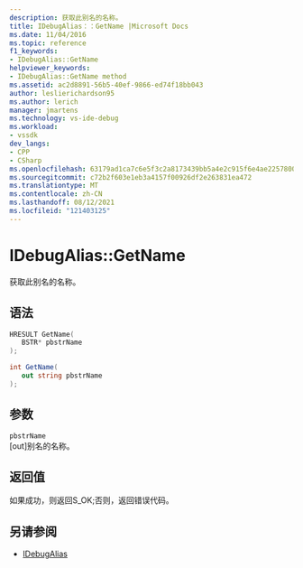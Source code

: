 ```yaml
---
description: 获取此别名的名称。
title: IDebugAlias：：GetName |Microsoft Docs
ms.date: 11/04/2016
ms.topic: reference
f1_keywords:
- IDebugAlias::GetName
helpviewer_keywords:
- IDebugAlias::GetName method
ms.assetid: ac2d8891-56b5-40ef-9866-ed74f18bb043
author: leslierichardson95
ms.author: lerich
manager: jmartens
ms.technology: vs-ide-debug
ms.workload:
- vssdk
dev_langs:
- CPP
- CSharp
ms.openlocfilehash: 63179ad1ca7c6e5f3c2a8173439bb5a4e2c915f6e4ae22578003b18a63259df6
ms.sourcegitcommit: c72b2f603e1eb3a4157f00926df2e263831ea472
ms.translationtype: MT
ms.contentlocale: zh-CN
ms.lasthandoff: 08/12/2021
ms.locfileid: "121403125"
---
```

# <a name="idebugaliasgetname"></a>IDebugAlias::GetName
获取此别名的名称。

## <a name="syntax"></a>语法

```cpp
HRESULT GetName(
   BSTR* pbstrName
);
```

```csharp
int GetName(
   out string pbstrName
);
```

## <a name="parameters"></a>参数
`pbstrName`\
[out]别名的名称。

## <a name="return-value"></a>返回值
 如果成功，则返回S_OK;否则，返回错误代码。

## <a name="see-also"></a>另请参阅
- [IDebugAlias](../../../extensibility/debugger/reference/idebugalias.md)
